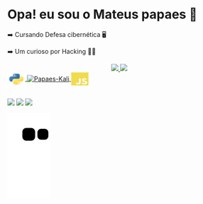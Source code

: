 # Opa! eu sou o Mateus papaes 🙂

➡️ Cursando Defesa cibernética 🖥️

➡️ Um curioso por Hacking 👨‍💻
<div align="center">
  <a href="https://github.com/Papaes">
  <img height="180em" src="https://github-readme-stats.vercel.app/api?username=Papaes&show_icons=true&theme=dark&include_all_commits=true&count_private=true"/>
  <img height="180em" src="https://github-readme-stats.vercel.app/api/top-langs/?username=Papaes&layout=compact&langs_count=7&theme=dark"/>
</div>
<img align="center" alt="Papaes-Python" height="30" width="40" src="https://raw.githubusercontent.com/devicons/devicon/master/icons/python/python-original.svg">
<img align="center" alt="Papaes-Kali" height="30" width="40" src="https://img.shields.io/badge/Kali_Linux-557C94?style=for-the-badge&logo=kali-linux&logoColor=white)">
<img align="center" alt="Papaes-Js" height="30" width="40" src="https://raw.githubusercontent.com/devicons/devicon/master/icons/javascript/javascript-plain.svg">
</div>

##

<div> 
  <a href="https://www.instagram.com/mateus_papaes/" target="_blank"><img src="https://img.shields.io/badge/-Instagram-%23E4405F?style=for-the-badge&logo=instagram&logoColor=white" target="_blank"></a>
  <a href = "mailto:mateuspapaes19@gmail.com"><img src="https://img.shields.io/badge/-Gmail-%23333?style=for-the-badge&logo=gmail&logoColor=white" target="_blank"></a>
  <a href="https://www.linkedin.com/in/mateus-p-1245341a1/" target="_blank"><img src="https://img.shields.io/badge/-LinkedIn-%230077B5?style=for-the-badge&logo=linkedin&logoColor=white" target="_blank"></a>  
  
 ![Snake animation](https://github.com/Papaes/Papaes/blob/output/github-contribution-grid-snake.svg)
  
</div>
